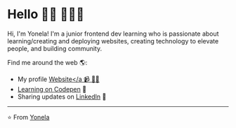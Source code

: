 # Hello 👋🏾 👩🏾‍💻

Hi, I'm Yonela! I'm a junior frontend dev learning who is passionate about learning/creating and deploying websites, creating technology to elevate people, and building community. 

Find me around the web 🌎:
- My profile <a href="https://www.yonelajohannes.co.za">Website</a 📹 ✍🏾
- Learning on <a href="https://codepen.io/yonela-johannes"> Codepen</a> 🏓
- Sharing updates on <a href="https://www.linkedin.com/in/yonela-johannes-b560b8103/">LinkedIn</a> 💼


---
⭐️ From [Yonela](https://github.com/Yonela-Johannes)
